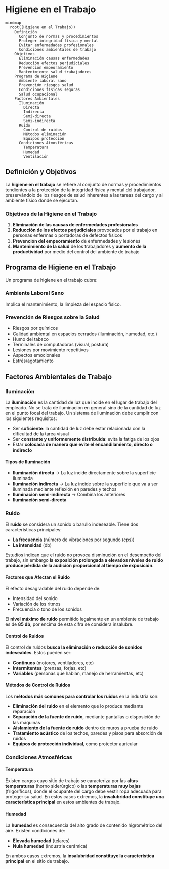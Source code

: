 # Higiene en el Trabajo

```mermaid
mindmap
  root((Higiene en el Trabajo))
    Definición
      Conjunto de normas y procedimientos
      Proteger integridad física y mental
      Evitar enfermedades profesionales
      Condiciones ambientales de trabajo
    Objetivos
      Eliminación causas enfermedades
      Reducción efectos perjudiciales
      Prevención empeoramiento
      Mantenimiento salud trabajadores
    Programa de Higiene
      Ambiente laboral sano
      Prevención riesgos salud
      Condiciones físicas seguras
      Salud ocupacional
    Factores Ambientales
      Iluminación
        Directa
        Indirecta  
        Semi-directa
        Semi-indirecta
      Ruido
        Control de ruidos
        Métodos eliminación
        Equipos protección
      Condiciones Atmosféricas
        Temperatura
        Humedad
        Ventilación
```

## Definición y Objetivos

La **higiene en el trabajo** se refiere al conjunto de normas y procedimientos tendientes a la protección de la integridad física y mental del trabajador, preservándolo de los riesgos de salud inherentes a las tareas del cargo y al ambiente físico donde se ejecutan.

### Objetivos de la Higiene en el Trabajo

1. **Eliminación de las causas de enfermedades profesionales**
2. **Reducción de los efectos perjudiciales** provocados por el trabajo en personas enfermas o portadoras de defectos físicos
3. **Prevención del empeoramiento** de enfermedades y lesiones  
4. **Mantenimiento de la salud** de los trabajadores y **aumento de la productividad** por medio del control del ambiente de trabajo

## Programa de Higiene en el Trabajo

Un programa de higiene en el trabajo cubre:

### Ambiente Laboral Sano
Implica el mantenimiento, la limpieza del espacio físico.

### Prevención de Riesgos sobre la Salud
- Riesgos por químicos
- Calidad ambiental en espacios cerrados (iluminación, humedad, etc.)
- Humo del tabaco
- Terminales de computadoras (visual, postura)
- Lesiones por movimiento repetitivos
- Aspectos emocionales
- Estrés/agotamiento

## Factores Ambientales de Trabajo

### Iluminación

La **iluminación** es la cantidad de luz que incide en el lugar de trabajo del empleado. No se trata de iluminación en general sino de la cantidad de luz en el punto focal del trabajo. Un sistema de iluminación debe cumplir con los siguientes requisitos:

- Ser **suficiente**: la cantidad de luz debe estar relacionada con la dificultad de la tarea visual
- Ser **constante y uniformemente distribuida**: evita la fatiga de los ojos
- Estar **colocada de manera que evite el encandilamiento, directo o indirecto**

#### Tipos de Iluminación

- **Iluminación directa** → La luz incide directamente sobre la superficie iluminada
- **Iluminación indirecta** → La luz incide sobre la superficie que va a ser iluminada mediante reflexión en paredes y techos  
- **Iluminación semi-indirecta** → Combina los anteriores  
- **Iluminación semi-directa**

### Ruido

El **ruido** se considera un sonido o barullo indeseable. Tiene dos características principales:
- **La frecuencia** (número de vibraciones por segundo (cps))
- **La intensidad** (db)

Estudios indican que el ruido no provoca disminución en el desempeño del trabajo, sin embargo **la exposición prolongada a elevados niveles de ruido produce pérdida de la audición proporcional al tiempo de exposición.**

#### Factores que Afectan el Ruido

El efecto desagradable del ruido depende de:
- Intensidad del sonido  
- Variación de los ritmos  
- Frecuencia o tono de los sonidos

El **nivel máximo de ruido** permitido legalmente en un ambiente de trabajo es de **85 db**, por encima de esta cifra se considera insalubre.

#### Control de Ruidos

El control de ruidos **busca la eliminación o reducción de sonidos indeseables**. Estos pueden ser:

- **Continuos** (motores, ventiladores, etc)  
- **Intermitentes** (prensas, forjas, etc)  
- **Variables** (personas que hablan, manejo de herramientas, etc)

#### Métodos de Control de Ruidos

Los **métodos más comunes para controlar los ruidos** en la industria son:

- **Eliminación del ruido** en el elemento que lo produce mediante reparación  
- **Separación de la fuente de ruido**, mediante pantallas o disposición de las máquinas  
- **Aislamiento de la fuente de ruido** dentro de muros a prueba de ruido  
- **Tratamiento acústico** de los techos, paredes y pisos para absorción de ruidos  
- **Equipos de protección individual**, como protector auricular

### Condiciones Atmosféricas

#### Temperatura

Existen cargos cuyo sitio de trabajo se caracteriza por las **altas temperaturas** (horno siderúrgico) o las **temperaturas muy bajas** (frigoríficos), donde el ocupante del cargo debe vestir ropa adecuada para proteger su salud. En estos casos extremos, la **insalubridad constituye una característica principal** en estos ambientes de trabajo.

#### Humedad

La **humedad** es consecuencia del alto grado de contenido higrométrico del aire. Existen condiciones de:
- **Elevada humedad** (telares) 
- **Nula humedad** (industria cerámica) 

En ambos casos extremos, la **insalubridad constituye la característica principal** en el sitio de trabajo. 